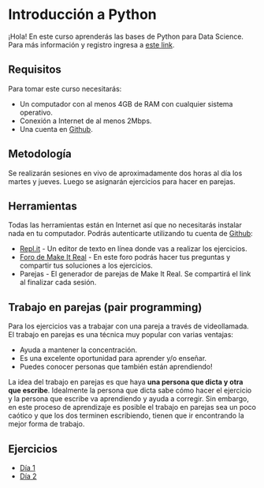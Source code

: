 # Introducción a Python

¡Hola! En este curso aprenderás las bases de Python para Data Science. Para más información y registro ingresa a [este link](https://makeitreal.camp/introduccion-a-python-para-data-science?utm_source=github&utm_medium=web&utm_campaign=inbound).

## Requisitos

Para tomar este curso necesitarás:

* Un computador con al menos 4GB de RAM con cualquier sistema operativo.
* Conexión a Internet de al menos 2Mbps.
* Una cuenta en [Github](https://github.com/).

## Metodología

Se realizarán sesiones en vivo de aproximadamente dos horas al día los martes y jueves. Luego se asignarán ejercicios para hacer en parejas.

## Herramientas

Todas las herramientas están en Internet así que no necesitarás instalar nada en tu computador. Podrás autenticarte utilizando tu cuenta de [Github](https://github.com/):

* [Repl.it](https://repl.it/) - Un editor de texto en línea donde vas a realizar los ejercicios.
* [Foro de Make It Real](https://foro.makeitreal.camp/) - En este foro podrás hacer tus preguntas y compartir tus soluciones a los ejercicios.
* Parejas - El generador de parejas de Make It Real. Se compartirá el link al finalizar cada sesión.

## Trabajo en parejas (pair programming)

Para los ejercicios vas a trabajar con una pareja a través de videollamada. El trabajo en parejas es una técnica muy popular con varias ventajas:

* Ayuda a mantener la concentración.
* Es una excelente oportunidad para aprender y/o enseñar.
* Puedes conocer personas que también están aprendiendo!

La idea del trabajo en parejas es que haya **una persona que dicta y otra que escribe**. Idealmente la persona que dicta sabe cómo hacer el ejercicio y la persona que escribe va aprendiendo y ayuda a corregir. Sin embargo, en este proceso de aprendizaje es posible el trabajo en parejas sea un poco caótico y que los dos terminen escribiendo, tienen que ir encontrando la mejor forma de trabajo.

## Ejercicios

* [Día 1](dia-1.md)
* [Día 2](dia-2.md)

